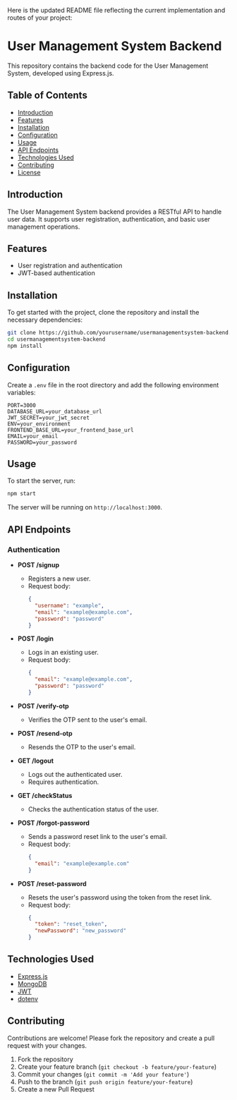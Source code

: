 Here is the updated README file reflecting the current implementation and routes of your project:


# User Management System Backend

This repository contains the backend code for the User Management System, developed using Express.js.

## Table of Contents

- [Introduction](#introduction)
- [Features](#features)
- [Installation](#installation)
- [Configuration](#configuration)
- [Usage](#usage)
- [API Endpoints](#api-endpoints)
- [Technologies Used](#technologies-used)
- [Contributing](#contributing)
- [License](#license)

## Introduction

The User Management System backend provides a RESTful API to handle user data. It supports user registration, authentication, and basic user management operations.

## Features

- User registration and authentication
- JWT-based authentication

## Installation

To get started with the project, clone the repository and install the necessary dependencies:

```bash
git clone https://github.com/yourusername/usermanagementsystem-backend.git
cd usermanagementsystem-backend
npm install
```

## Configuration

Create a `.env` file in the root directory and add the following environment variables:

```env
PORT=3000
DATABASE_URL=your_database_url
JWT_SECRET=your_jwt_secret
ENV=your_environment
FRONTEND_BASE_URL=your_frontend_base_url
EMAIL=your_email
PASSWORD=your_password
```

## Usage

To start the server, run:

```bash
npm start
```

The server will be running on `http://localhost:3000`.

## API Endpoints

### Authentication

- **POST /signup**
  - Registers a new user.
  - Request body:
    ```json
    {
      "username": "example",
      "email": "example@example.com",
      "password": "password"
    }
    ```

- **POST /login**
  - Logs in an existing user.
  - Request body:
    ```json
    {
      "email": "example@example.com",
      "password": "password"
    }
    ```

- **POST /verify-otp**
  - Verifies the OTP sent to the user's email.

- **POST /resend-otp**
  - Resends the OTP to the user's email.

- **GET /logout**
  - Logs out the authenticated user.
  - Requires authentication.

- **GET /checkStatus**
  - Checks the authentication status of the user.

- **POST /forgot-password**
  - Sends a password reset link to the user's email.
  - Request body:
    ```json
    {
      "email": "example@example.com"
    }
    ```

- **POST /reset-password**
  - Resets the user's password using the token from the reset link.
  - Request body:
    ```json
    {
      "token": "reset_token",
      "newPassword": "new_password"
    }
    ```

## Technologies Used

- [Express.js](https://expressjs.com/)
- [MongoDB](https://www.mongodb.com/)
- [JWT](https://jwt.io/)
- [dotenv](https://www.npmjs.com/package/dotenv)

## Contributing

Contributions are welcome! Please fork the repository and create a pull request with your changes.

1. Fork the repository
2. Create your feature branch (`git checkout -b feature/your-feature`)
3. Commit your changes (`git commit -m 'Add your feature'`)
4. Push to the branch (`git push origin feature/your-feature`)
5. Create a new Pull Request



